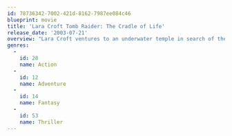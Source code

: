 ```yaml
---
id: 78736342-7002-421d-8162-7987ee084c46
blueprint: movie
title: 'Lara Croft Tomb Raider: The Cradle of Life'
release_date: '2003-07-21'
overview: "Lara Croft ventures to an underwater temple in search of the mythological Pandora's Box but, after securing it, it is promptly stolen by the villainous leader of a Chinese crime syndicate. Lara must recover the box before the syndicate's evil mastermind uses it to construct a weapon of catastrophic capabilities."
genres:
  -
    id: 28
    name: Action
  -
    id: 12
    name: Adventure
  -
    id: 14
    name: Fantasy
  -
    id: 53
    name: Thriller
---
```

